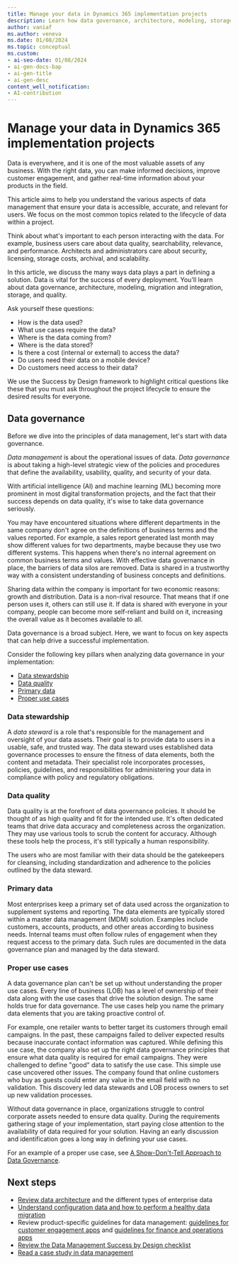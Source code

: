 ```yaml
---
title: Manage your data in Dynamics 365 implementation projects
description: Learn how data governance, architecture, modeling, storage, migration, integration, and quality can help you make informed decisions. This article discusses how admins need to think about their data holistically, not just for implementation but as a long-term asset. You can improve your customer engagement, and gather real-time information about your products in the field. We examine the various ways that data management plays a role in the creation of an effective Dynamics 365 solution.
author: vaniaf
ms.author: veneva
ms.date: 01/08/2024
ms.topic: conceptual
ms.custom:
- ai-seo-date: 01/08/2024
- ai-gen-docs-bap
- ai-gen-title
- ai-gen-desc
content_well_notification:
- AI-contribution
---
```


# Manage your data in Dynamics 365 implementation projects

Data is everywhere, and it is one of the most valuable assets of any business. With the right data, you can make informed decisions, improve customer engagement, and gather real-time information about your products in the field.

This article aims to help you understand the various aspects of data management that ensure your data is accessible, accurate, and relevant for users. We focus on the most common topics related to the lifecycle of data within a project.

Think about what's important to each person interacting with the data. For example, business users care about data quality, searchability, relevance, and performance. Architects and administrators care about security, licensing, storage costs, archival, and scalability.

In this article, we discuss the many ways data plays a part in defining a solution. Data is vital for the success of every deployment. You'll learn about data governance, architecture, modeling, migration and integration, storage, and quality.

Ask yourself these questions:

- How is the data used?
- What use cases require the data?
- Where is the data coming from?
- Where is the data stored?
- Is there a cost (internal or external) to access the data?
- Do users need their data on a mobile device?
- Do customers need access to their data?

We use the Success by Design framework to highlight critical questions like these that you must ask throughout the project lifecycle to ensure the desired results for everyone.

## Data governance

Before we dive into the principles of data management, let's start with data governance.

*Data management* is about the operational issues of data. *Data governance* is about taking a high-level strategic view of the policies and procedures that define the availability, usability, quality, and security of your data.

With artificial intelligence (AI) and machine learning (ML) becoming more prominent in most digital transformation projects, and the fact that their success depends on data quality, it's wise to take data governance seriously.

You may have encountered situations where different departments in the same company don't agree on the definitions of business terms and the values reported. For example, a sales report generated last month may show different values for two departments, maybe because they use two different systems. This happens when there's no internal agreement on common business terms and values. With effective data governance in place, the barriers of data silos are removed. Data is shared in a trustworthy way with a consistent understanding of business concepts and definitions.

Sharing data within the company is important for two economic reasons: growth and distribution. Data is a non-rival resource. That means that if one person uses it, others can still use it. If data is shared with everyone in your company, people can become more self-reliant and build on it, increasing the overall value as it becomes available to all.

Data governance is a broad subject. Here, we want to focus on key aspects that can help drive a successful implementation.

Consider the following key pillars when analyzing data governance in your implementation:

- [Data stewardship](#data-stewardship)
- [Data quality](#data-quality)
- [Primary data](#primary-data)
- [Proper use cases](#proper-use-cases)

### Data stewardship

A *data steward* is a role that's responsible for the management and oversight of your data assets. Their goal is to provide data to users in a usable, safe, and trusted way. The data steward uses established data governance processes to ensure the fitness of data elements, both the content and metadata. Their specialist role incorporates processes, policies, guidelines, and responsibilities for administering your data in compliance with policy and regulatory obligations.

### Data quality

Data quality is at the forefront of data governance policies. It should be thought of as high quality and fit for the intended use. It's often dedicated teams that drive data accuracy and completeness across the organization. They may use various tools to scrub the content for accuracy. Although these tools help the process, it's still typically a human responsibility.

The users who are most familiar with their data should be the gatekeepers for cleansing, including standardization and adherence to the policies outlined by the data steward.

### Primary data

Most enterprises keep a primary set of data used across the organization to supplement systems and reporting. The data elements are typically stored within a master data management (MDM) solution. Examples include customers, accounts, products, and other areas according to business needs. Internal teams must often follow rules of engagement when they request access to the primary data. Such rules are documented in the data governance plan and managed by the data steward.

### Proper use cases

A data governance plan can't be set up without understanding the proper use cases. Every line of business (LOB) has a level of ownership of their data along with the use cases that drive the solution design. The same holds true for data governance. The use cases help you name the primary data elements that you are taking proactive control of.

For example, one retailer wants to better target its customers through email campaigns. In the past, these campaigns failed to deliver expected results because inaccurate contact information was captured. While defining this use case, the company also set up the right data governance principles that ensure what data quality is required for email campaigns. They were challenged to define "good" data to satisfy the use case. This simple use case uncovered other issues. The company found that online customers who buy as guests could enter any value in the email field with no validation. This discovery led data stewards and LOB process owners to set up new validation processes.

Without data governance in place, organizations struggle to control corporate assets needed to ensure data quality. During the requirements gathering stage of your implementation, start paying close attention to the availability of data required for your solution. Having an early discussion and identification goes a long way in defining your use cases.

For an example of a proper use case, see [A Show-Don't-Tell Approach to Data Governance](https://www.bcg.com/publications/2020/show-tell-approach-data-governance).

## Next steps

- [Review data architecture](data-management-architecture.md) and the different types of enterprise data
- [Understand configuration data and how to perform a healthy data migration](data-management-configuration-data-migration.md)
- Review product-specific guidelines for data management: [guidelines for customer engagement apps](data-management-product-specific-ce.md) and [guidelines for finance and operations apps](data-management-product-specific-fo.md)
- [Review the Data Management Success by Design checklist](data-management-check-list.md)
- [Read a case study in data management](data-management-case-study.md)
